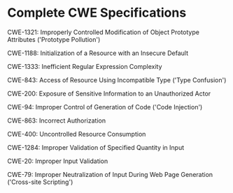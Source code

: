 

# Complete CWE Specifications

CWE-1321: Improperly Controlled Modification of Object Prototype Attributes ('Prototype Pollution')

CWE-1188: Initialization of a Resource with an Insecure Default

CWE-1333: Inefficient Regular Expression Complexity

CWE-843: Access of Resource Using Incompatible Type ('Type Confusion')

CWE-200: Exposure of Sensitive Information to an Unauthorized Actor

CWE-94: Improper Control of Generation of Code ('Code Injection')

CWE-863: Incorrect Authorization

CWE-400: Uncontrolled Resource Consumption

CWE-1284: Improper Validation of Specified Quantity in Input

CWE-20: Improper Input Validation

CWE-79: Improper Neutralization of Input During Web Page Generation ('Cross-site Scripting')